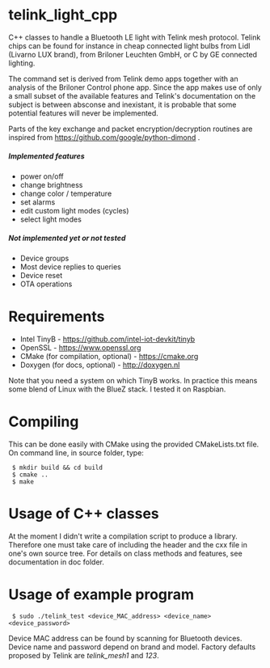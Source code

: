 # telink_light_cpp
C++ classes to handle a Bluetooth LE light with Telink mesh protocol. Telink chips can be found for instance in cheap connected light bulbs from Lidl (Livarno LUX brand), from Briloner Leuchten GmbH, or C by GE connected lighting.

The command set is derived from Telink demo apps together with an analysis of the Briloner Control phone app. Since the app makes use of only a small subset of the available features and Telink's documentation on the subject is between absconse and inexistant, it is probable that some potential features will never be implemented.

Parts of the key exchange and packet encryption/decryption routines are inspired from https://github.com/google/python-dimond .

##### Implemented features
 * power on/off
 * change brightness
 * change color / temperature
 * set alarms
 * edit custom light modes (cycles)
 * select light modes

##### Not implemented yet or not tested
 * Device groups
 * Most device replies to queries
 * Device reset
 * OTA operations

# Requirements
- Intel TinyB - https://github.com/intel-iot-devkit/tinyb
- OpenSSL - https://www.openssl.org
- CMake (for compilation, optional) - https://cmake.org
- Doxygen (for docs, optional) - http://doxygen.nl

Note that you need a system on which TinyB works. In practice this means some blend of Linux with the BlueZ stack. I tested it on Raspbian.

# Compiling
This can be done easily with CMake using the provided CMakeLists.txt file.
On command line, in source folder, type:
```
 $ mkdir build && cd build
 $ cmake ..
 $ make
```

# Usage of C++ classes
At the moment I didn't write a compilation script to produce a library. Therefore one must take care of including the header and the cxx file in one's own source tree.
For details on class methods and features, see documentation in doc folder.

# Usage of example program
` $ sudo ./telink_test <device_MAC_address> <device_name> <device_password>`

Device MAC address can be found by scanning for Bluetooth devices. Device name and password depend on brand and model. Factory defaults proposed by Telink are *telink_mesh1* and *123*.
